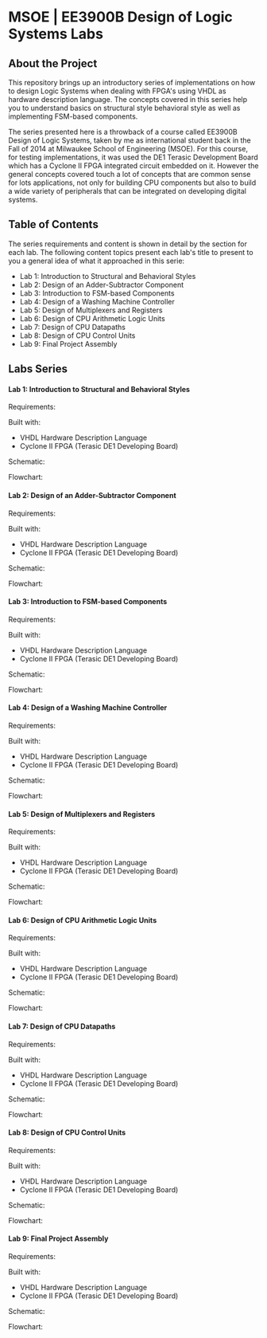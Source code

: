 # MSOE | EE3900B Design of Logic Systems Labs

## About the Project

This repository brings up an introductory series of implementations on how to design Logic Systems when dealing with FPGA's using VHDL as hardware description language. The concepts covered in this series help you to understand basics on structural style  behavioral style as well as implementing FSM-based components.

The series presented here is a throwback of a course called EE3900B Design of Logic Systems, taken by me as international student back in the Fall of 2014 at Milwaukee School of Engineering (MSOE). For this course, for testing implementations, it was used the DE1 Terasic Development Board which has a Cyclone II FPGA integrated circuit embedded on it. However the general concepts covered touch a lot of concepts that are common sense for lots applications, not only for building CPU components but also to build a wide variety of peripherals that can be integrated on developing digital systems.

## Table of Contents

The series requirements and content is shown in detail by the section for each lab. The following content topics present each lab's title to present to you a general idea of what it approached in this serie: 

* Lab 1: Introduction to Structural and Behavioral Styles
* Lab 2: Design of an Adder-Subtractor Component
* Lab 3: Introduction to FSM-based Components
* Lab 4: Design of a Washing Machine Controller
* Lab 5: Design of Multiplexers and Registers
* Lab 6: Design of CPU Arithmetic Logic Units
* Lab 7: Design of CPU Datapaths
* Lab 8: Design of CPU Control Units
* Lab 9: Final Project Assembly

## Labs Series

#### Lab 1: Introduction to Structural and Behavioral Styles

Requirements: 

Built with:

* VHDL Hardware Description Language
* Cyclone II FPGA  (Terasic DE1 Developing Board)

Schematic:

Flowchart:

#### Lab 2: Design of an Adder-Subtractor Component

Requirements:

Built with:

* VHDL Hardware Description Language
* Cyclone II FPGA  (Terasic DE1 Developing Board)

Schematic:

Flowchart:

#### Lab 3: Introduction to FSM-based Components

Requirements:

Built with:

* VHDL Hardware Description Language
* Cyclone II FPGA  (Terasic DE1 Developing Board)

Schematic:

Flowchart:

#### Lab 4: Design of a Washing Machine Controller

Requirements:

Built with:

* VHDL Hardware Description Language
* Cyclone II FPGA  (Terasic DE1 Developing Board)

Schematic:

Flowchart:

#### Lab 5: Design of Multiplexers and Registers

Requirements:

Built with:

* VHDL Hardware Description Language
* Cyclone II FPGA  (Terasic DE1 Developing Board)

Schematic:

Flowchart:

#### Lab 6: Design of CPU Arithmetic Logic Units

Requirements:

Built with:

* VHDL Hardware Description Language
* Cyclone II FPGA  (Terasic DE1 Developing Board)

Schematic:

Flowchart:

#### Lab 7: Design of CPU Datapaths

Requirements:

Built with:

* VHDL Hardware Description Language
* Cyclone II FPGA  (Terasic DE1 Developing Board)

Schematic:

Flowchart:

#### Lab 8: Design of CPU Control Units

Requirements:

Built with:

* VHDL Hardware Description Language
* Cyclone II FPGA  (Terasic DE1 Developing Board)

Schematic:

Flowchart:

#### Lab 9: Final Project Assembly

Requirements:

Built with:

* VHDL Hardware Description Language
* Cyclone II FPGA  (Terasic DE1 Developing Board)

Schematic:

Flowchart: